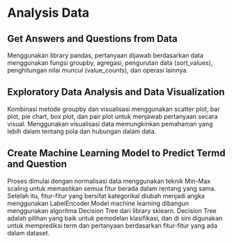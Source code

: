 # Analysis Data 
## Get Answers and Questions from Data
Menggunakan library pandas, pertanyaan dijawab berdasarkan data menggunakan fungsi groupby, agregasi, pengurutan data (sort_values), penghitungan nilai muncul (value_counts), dan operasi lainnya.
## Exploratory Data Analysis and Data Visualization
Kombinasi metode groupby dan visualisasi menggunakan scatter plot, bar plot, pie chart, box plot, dan pair plot untuk menjawab pertanyaan secara visual. Menggunakan visualisasi data memungkinkan pemahaman yang lebih dalam tentang pola dan hubungan dalam data.
## Create Machine Learning Model to Predict Termd and Question
Proses dimulai dengan normalisasi data menggunakan teknik Min-Max scaling untuk memastikan semua fitur berada dalam rentang yang sama. Setelah itu, fitur-fitur yang bersifat kategorikal diubah menjadi angka menggunakan LabelEncoder.Model machine learning dibangun menggunakan algoritma Decision Tree dari library sklearn. Decision Tree adalah pilihan yang baik untuk pemodelan klasifikasi, dan di sini digunakan untuk memprediksi term dan pertanyaan berdasarkan fitur-fitur yang ada dalam dataset. 
